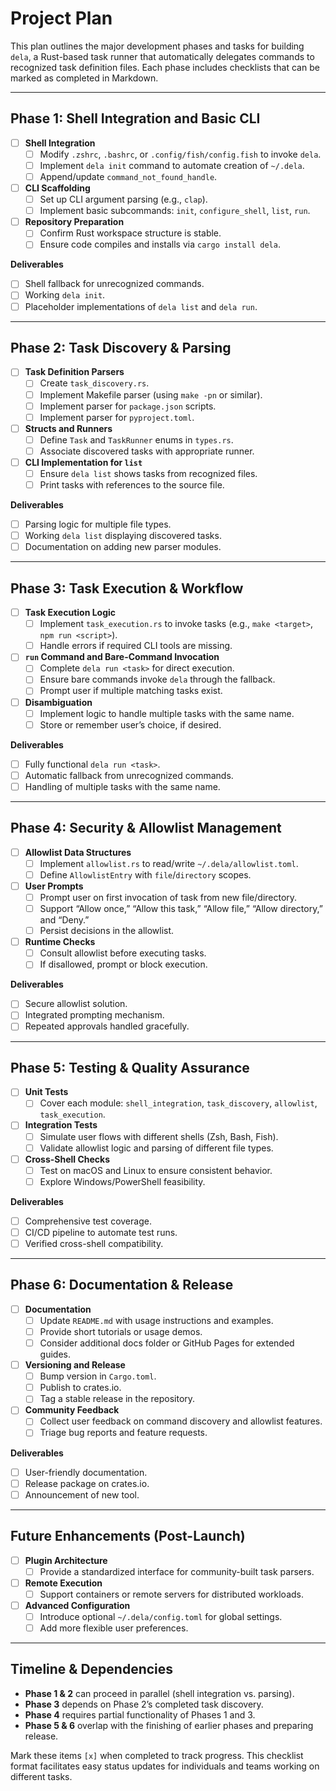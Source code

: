 # Project Plan

This plan outlines the major development phases and tasks for building `dela`, a Rust-based task runner that automatically delegates commands to recognized task definition files. Each phase includes checklists that can be marked as completed in Markdown.

---

## Phase 1: Shell Integration and Basic CLI

- [ ] **Shell Integration**
  - [ ] Modify `.zshrc`, `.bashrc`, or `.config/fish/config.fish` to invoke `dela`.
  - [ ] Implement `dela init` command to automate creation of `~/.dela`.
  - [ ] Append/update `command_not_found_handle`.

- [ ] **CLI Scaffolding**
  - [ ] Set up CLI argument parsing (e.g., `clap`).
  - [ ] Implement basic subcommands: `init`, `configure_shell`, `list`, `run`.

- [ ] **Repository Preparation**
  - [ ] Confirm Rust workspace structure is stable.
  - [ ] Ensure code compiles and installs via `cargo install dela`.

**Deliverables**
- [ ] Shell fallback for unrecognized commands.
- [ ] Working `dela init`.
- [ ] Placeholder implementations of `dela list` and `dela run`.

---

## Phase 2: Task Discovery & Parsing

- [ ] **Task Definition Parsers**
  - [ ] Create `task_discovery.rs`.
  - [ ] Implement Makefile parser (using `make -pn` or similar).
  - [ ] Implement parser for `package.json` scripts.
  - [ ] Implement parser for `pyproject.toml`.

- [ ] **Structs and Runners**
  - [ ] Define `Task` and `TaskRunner` enums in `types.rs`.
  - [ ] Associate discovered tasks with appropriate runner.

- [ ] **CLI Implementation for `list`**
  - [ ] Ensure `dela list` shows tasks from recognized files.
  - [ ] Print tasks with references to the source file.

**Deliverables**
- [ ] Parsing logic for multiple file types.
- [ ] Working `dela list` displaying discovered tasks.
- [ ] Documentation on adding new parser modules.

---

## Phase 3: Task Execution & Workflow

- [ ] **Task Execution Logic**
  - [ ] Implement `task_execution.rs` to invoke tasks (e.g., `make <target>`, `npm run <script>`).
  - [ ] Handle errors if required CLI tools are missing.

- [ ] **`run` Command and Bare-Command Invocation**
  - [ ] Complete `dela run <task>` for direct execution.
  - [ ] Ensure bare commands invoke `dela` through the fallback.
  - [ ] Prompt user if multiple matching tasks exist.

- [ ] **Disambiguation**
  - [ ] Implement logic to handle multiple tasks with the same name.
  - [ ] Store or remember user’s choice, if desired.

**Deliverables**
- [ ] Fully functional `dela run <task>`.
- [ ] Automatic fallback from unrecognized commands.
- [ ] Handling of multiple tasks with the same name.

---

## Phase 4: Security & Allowlist Management

- [ ] **Allowlist Data Structures**
  - [ ] Implement `allowlist.rs` to read/write `~/.dela/allowlist.toml`.
  - [ ] Define `AllowlistEntry` with `file`/`directory` scopes.

- [ ] **User Prompts**
  - [ ] Prompt user on first invocation of task from new file/directory.
  - [ ] Support “Allow once,” “Allow this task,” “Allow file,” “Allow directory,” and “Deny.”
  - [ ] Persist decisions in the allowlist.

- [ ] **Runtime Checks**
  - [ ] Consult allowlist before executing tasks.
  - [ ] If disallowed, prompt or block execution.

**Deliverables**
- [ ] Secure allowlist solution.
- [ ] Integrated prompting mechanism.
- [ ] Repeated approvals handled gracefully.

---

## Phase 5: Testing & Quality Assurance

- [ ] **Unit Tests**
  - [ ] Cover each module: `shell_integration`, `task_discovery`, `allowlist`, `task_execution`.

- [ ] **Integration Tests**
  - [ ] Simulate user flows with different shells (Zsh, Bash, Fish).
  - [ ] Validate allowlist logic and parsing of different file types.

- [ ] **Cross-Shell Checks**
  - [ ] Test on macOS and Linux to ensure consistent behavior.
  - [ ] Explore Windows/PowerShell feasibility.

**Deliverables**
- [ ] Comprehensive test coverage.
- [ ] CI/CD pipeline to automate test runs.
- [ ] Verified cross-shell compatibility.

---

## Phase 6: Documentation & Release

- [ ] **Documentation**
  - [ ] Update `README.md` with usage instructions and examples.
  - [ ] Provide short tutorials or usage demos.
  - [ ] Consider additional docs folder or GitHub Pages for extended guides.

- [ ] **Versioning and Release**
  - [ ] Bump version in `Cargo.toml`.
  - [ ] Publish to crates.io.
  - [ ] Tag a stable release in the repository.

- [ ] **Community Feedback**
  - [ ] Collect user feedback on command discovery and allowlist features.
  - [ ] Triage bug reports and feature requests.

**Deliverables**
- [ ] User-friendly documentation.
- [ ] Release package on crates.io.
- [ ] Announcement of new tool.

---

## Future Enhancements (Post-Launch)

- [ ] **Plugin Architecture**
  - [ ] Provide a standardized interface for community-built task parsers.

- [ ] **Remote Execution**
  - [ ] Support containers or remote servers for distributed workloads.

- [ ] **Advanced Configuration**
  - [ ] Introduce optional `~/.dela/config.toml` for global settings.
  - [ ] Add more flexible user preferences.

---

## Timeline & Dependencies

- **Phase 1 & 2** can proceed in parallel (shell integration vs. parsing).
- **Phase 3** depends on Phase 2’s completed task discovery.
- **Phase 4** requires partial functionality of Phases 1 and 3.
- **Phase 5 & 6** overlap with the finishing of earlier phases and preparing release.

Mark these items `[x]` when completed to track progress. This checklist format facilitates easy status updates for individuals and teams working on different tasks.